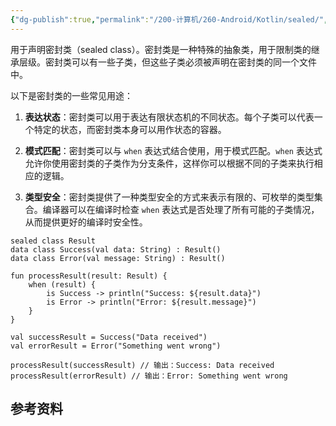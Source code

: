 ```yaml
---
{"dg-publish":true,"permalink":"/200-计算机/260-Android/Kotlin/sealed/","tags":["kotlin/关键字"],"noteIcon":""}
---
```


用于声明密封类（sealed class）。密封类是一种特殊的抽象类，用于限制类的继承层级。密封类可以有一些子类，但这些子类必须被声明在密封类的同一个文件中。


以下是密封类的一些常见用途：

1. **表达状态**：密封类可以用于表达有限状态机的不同状态。每个子类可以代表一个特定的状态，而密封类本身可以用作状态的容器。
    
2. **模式匹配**：密封类可以与 `when` 表达式结合使用，用于模式匹配。`when` 表达式允许你使用密封类的子类作为分支条件，这样你可以根据不同的子类来执行相应的逻辑。
    
3. **类型安全**：密封类提供了一种类型安全的方式来表示有限的、可枚举的类型集合。编译器可以在编译时检查 `when` 表达式是否处理了所有可能的子类情况，从而提供更好的编译时安全性。


```
sealed class Result
data class Success(val data: String) : Result()
data class Error(val message: String) : Result()

fun processResult(result: Result) {
    when (result) {
        is Success -> println("Success: ${result.data}")
        is Error -> println("Error: ${result.message}")
    }
}

val successResult = Success("Data received")
val errorResult = Error("Something went wrong")

processResult(successResult) // 输出：Success: Data received
processResult(errorResult) // 输出：Error: Something went wrong
```

## 参考资料

